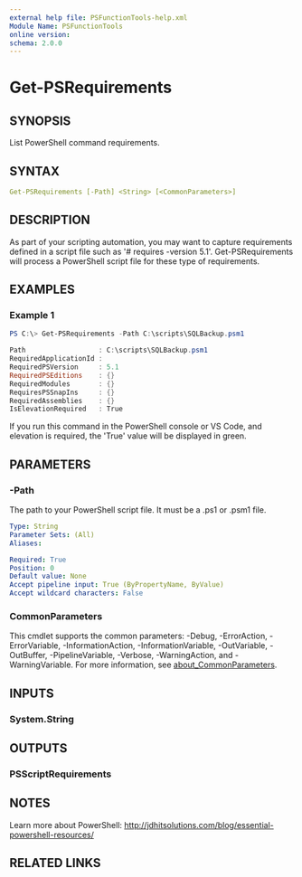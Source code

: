 ```yaml
---
external help file: PSFunctionTools-help.xml
Module Name: PSFunctionTools
online version:
schema: 2.0.0
---
```


# Get-PSRequirements

## SYNOPSIS

List PowerShell command requirements.

## SYNTAX

```yaml
Get-PSRequirements [-Path] <String> [<CommonParameters>]
```

## DESCRIPTION

As part of your scripting automation, you may want to capture requirements defined in a script file such as '# requires -version 5.1'. Get-PSRequirements will process a PowerShell script file for these type of requirements.

## EXAMPLES

### Example 1

```powershell
PS C:\> Get-PSRequirements -Path C:\scripts\SQLBackup.psm1

Path                  : C:\scripts\SQLBackup.psm1
RequiredApplicationId :
RequiredPSVersion     : 5.1
RequiredPSEditions    : {}
RequiredModules       : {}
RequiresPSSnapIns     : {}
RequiredAssemblies    : {}
IsElevationRequired   : True
```

If you run this command in the PowerShell console or VS Code, and elevation is required, the 'True' value will be displayed in green.

## PARAMETERS

### -Path

The path to your PowerShell script file. It must be a .ps1 or .psm1 file.

```yaml
Type: String
Parameter Sets: (All)
Aliases:

Required: True
Position: 0
Default value: None
Accept pipeline input: True (ByPropertyName, ByValue)
Accept wildcard characters: False
```

### CommonParameters

This cmdlet supports the common parameters: -Debug, -ErrorAction, -ErrorVariable, -InformationAction, -InformationVariable, -OutVariable, -OutBuffer, -PipelineVariable, -Verbose, -WarningAction, and -WarningVariable. For more information, see [about_CommonParameters](http://go.microsoft.com/fwlink/?LinkID=113216).

## INPUTS

### System.String

## OUTPUTS

### PSScriptRequirements

## NOTES

Learn more about PowerShell: http://jdhitsolutions.com/blog/essential-powershell-resources/

## RELATED LINKS
